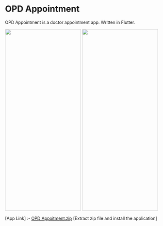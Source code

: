 # OPD Appointment

OPD Appointment is a doctor appointment app. Written in Flutter. 

<img src="https://user-images.githubusercontent.com/74703957/203700490-1d4e6356-2796-4fcb-8ee8-64ff0ca65daf.jpeg" width="250" height="600" />  <img src="https://user-images.githubusercontent.com/74703957/203700498-3bf06a8b-90f3-4673-8fd5-d315727acf17.jpeg" width="250" height="600" /> 

[App Link] :- [OPD Appoitment.zip](https://github.com/MrHarsh007/OPD-Appointment-System/files/10081034/OPD.Appoitment.zip)
[Extract zip file and install the application]
